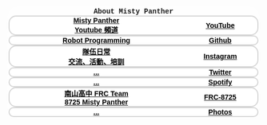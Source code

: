 <!-- don'tParseAsArticle -->
<style>
	/* basic */
	#aboutContent * {
		margin: 0px;
		outline: none;
		box-sizing: border-box;
		font-family: Arial, Helvetica, sans-serif;
		user-select: none;
	}

	#aboutContent, #glassBox {
		margin: 0px !important;
		width: calc(100*var(--mw)) !important;
    	height: calc(100*var(--mh)) !important;
		position: relative;
	}

	/* settings class */
	#aboutContent [display="bothCenter"] {
		display: flex;
		flex-direction: row;
		flex-wrap: nowrap;
		justify-content: center;
		align-items: center;
	}
	#aboutContent [material="glass"] {
		background-color: #ffffff30;
		backdrop-filter: blur(calc(0.4*var(--mw)));
		border-color: #aaaaaa00;
		border-width: 2px;
		border-style: solid;
		border-radius: 20px;
	}

	/* type class */
	#aboutContent .page {
		--margin: calc(4*var(--mw));
		margin: var(--margin) var(--margin) calc(var(--margin)*2) var(--margin);
		width: calc(100*var(--mw) - var(--margin)*2);
		height: calc(100*var(--mh) - var(--margin)*2);
		--pageInnerWidth: 100%;
		--pageInnerHeight: 100%;
	}

	#aboutContent .containBox{
		padding: calc(4*var(--mw));
		width: 100%;
		height: 100%;
		box-sizing: border-box;
	}
	#aboutContent .cardBox {
		display: flex;
		flex-direction: row;
		align-content: center;
		justify-content: flex-start;
		flex-wrap: wrap;
		align-items: center;
		gap: calc(4*var(--mw));
		width: var(--pageInnerWidth);
		height: calc(var(--pageInnerHeight)*0.6);
	}
	#aboutContent .cardBox > .card {
		--bgi: url('');
		--shadowColor: black;
		display: flex;
		flex-direction: column;
		flex-wrap: nowrap;
		align-content: center;
		justify-content: center;
		align-items: center;
		height: calc(var(--pageInnerHeight)*0.45);
		width: calc(19.8*var(--mw));
		position: relative;
		background: white;
		border-color: transparent;
		border-color: #afafaf88;
		border-width: 2px;
		border-style: solid;
		border-radius: 15px;
		box-shadow: 0px 0px 0px calc(-1*var(--mw)) white;
		transform: translateY(0px);
		transition: 0.5s;
		transition-timing-function: cubic-bezier(0.6, -0.57, 0.26, 2.12);
		overflow: hidden;
	}
	/* #aboutContent .cardBox > .card:hover {
		border-color: #afafaf88;
		border-color: var(--shadowColor);
		box-shadow: calc(2*var(--mw)) calc(2*var(--mw)) calc(1*var(--mw)) 0px #00000088;
		transform: translateY(-10px);
		box-shadow: 0px 20px 5px 0px var(--shadowColor);
	} */

	#aboutContent .cardBox > .card:hover {
		animation: sh0 0.5s ease-in-out both;
		border-color: var(--shadowColor);
		transform: translateY(-10px);
	}

	@keyframes sh0 {
	0% {
		transform: rotate(0deg);
	}

	25% {
		transform: rotate(7deg);
	}

	50% {
		transform: rotate(-7deg);
	}

	75% {
		transform: rotate(1deg);
	}

	100% {
		transform: rotate(0deg);
	}
	}

	#aboutContent .cardBox > .card:hover span {
		animation: storm 0.7s ease-in-out both;
		animation-delay: 0.06s;
	}

	#aboutContent .cardBox > .card::before {
		content: "";
		position: absolute;
		--width: calc(12*var(--mw));
		width: var(--width);
		height: var(--width);
		bottom: calc(var(--width)*-0.25);
		right: calc(var(--width)*-0.25);
		z-index: -1;
		background-image: var(--bgi);
		background-position: 0px 0px;
		background-repeat: no-repeat;
		background-size: 100%;
		transform: rotateZ(30deg) translateY(0px);
		filter: grayscale(10);
		opacity: 0.2;
		transition: 1s;
	}
	#aboutContent .cardBox > .card:hover::before {
		bottom: 50%;
		right: calc((100% - var(--width) - 4px)/2);
		transform: rotateZ(0deg) translateY(50%);
		filter: grayscale(0);
	}
	#aboutContent .cardBox > .card > h3 {
		margin: calc(1*var(--mh)) calc(2*var(--mw));
		color: black;
		text-align: center;
		font-size: calc(1.8*var(--mw));
		font-weight: bold;
	}
	#aboutContent .cardBox > .card > p {
		margin: calc(0.5*var(--mh)) calc(2*var(--mw));
		color: black;
		text-align: center;
		font-size: calc(1.2*var(--mw));
		font-weight: bold;
	}

	/* unique element */
	#aboutContent #waterDropCvs {
		position: fixed;
		top: 0px;
		left: 0px;
		z-index: 1;
	}

	#aboutContent #pageBox {
		--pageIndex: 0;
		width: 100%;
		height: 100%;
		top: calc(-100*var(--mh) * var(--pageIndex));
		left: 0px;
		transition: 0.5s;
		z-index: 2;
	}

	#aboutContent #title {
		display: flex;
		flex-direction: row;
		flex-wrap: nowrap;
		align-content: center;
		justify-content: center;
		align-items: center;
		width: var(--pageInnerWidth);
		height: calc(var(--pageInnerHeight)*0.1);
		color: var(--text-color1);
		text-shadow: calc(1*var(--mw)) calc(1*var(--mw)) calc(1*var(--mw)) #00000058;
		font-size: calc(5*var(--mw));
		font-family: 'Courier New', Courier, monospace;
		text-align: center;
	}

	@media screen and (max-width: 100vh) {
		#aboutContent, 
		#aboutContent #glassBox, 
		#aboutContent .containBox, 
		#aboutContent .cardBox {
			height: auto !important;
		}

		#aboutContent .cardBox {
			display: flex;
			flex-direction: column;
			flex-wrap: nowrap;
			align-content: center;
			align-items: center;
			margin: calc(1*var(--mw)) 0px;
			height: calc(var(--pageInnerHeight)*0.8);
		}
		#aboutContent .cardBox > .card {
			flex-direction: row-reverse;
			justify-content: center;
			align-items: center;
			align-content: center;
			flex-wrap: nowrap;
			width: 100%;
			height: calc(20*var(--mw));
		}
		#aboutContent .cardBox > .card::before {
			--width: calc(15*var(--mh));
		}
		#aboutContent .cardBox > .card > h3 {
			margin: 0px calc(4*var(--mw)) 0px calc(2*var(--mw));
			width: 30%;
			font-size: calc(6.2*var(--mw));
		}
		#aboutContent .cardBox > .card > p {
			margin: 0px calc(2*var(--mw)) 0px calc(4*var(--mw));
			width: 70%;
			font-size: calc(4.2*var(--mw));
		}

		#aboutContent #title {
			height: calc(var(--pageInnerHeight)*0.2);
		}

	}
	@media screen and (min-width: 200vh) and (max-width: 300vh) {
		#aboutContent #title {
			width: calc(100% - 4*var(--mw)*2);
			position: absolute;
			top: 0px;
			transform: translateY(-50%);
		}
		#aboutContent .cardBox{
			--gapX: 2%;
			--gapY: 10%;
			gap: var(--gapY) var(--gapX);
			width: calc((100% - 4*var(--mw)*3)*1.15);
			height: calc((100% - 4*var(--mw)*2)*1.2);
			/* position: absolute; */
			bottom: calc(4*var(--mw));
			right: calc(4*var(--mw));
			box-sizing: border-box;
			transform: translateY(7%);
		}
		#aboutContent .cardBox > .card {
			width: calc((100% - var(--gapX)*3)/4);
			height: calc((100% - var(--gapY)*1)/2);
		}
		#aboutContent .cardBox > .card > p {
			font-size: calc(1.2*var(--mw));
		}
	}
	@media screen and (min-width: 300vh) {
		#aboutContent #title {
			width: calc(100% - 4*var(--mw)*2);
			position: absolute;
			top: 0px;
			transform: translateY(-50%);
		}
		#aboutContent .cardBox{
			--gapX: 2%;
			--gapY: 10%;
			gap: var(--gapY) var(--gapX);
			width: calc(100% - 4*var(--mw)*2);
			height: calc((100% - 4*var(--mw)*2)*0.9);
			position: absolute;
			bottom: calc(4*var(--mw));
			right: calc(4*var(--mw));
			box-sizing: border-box;
		}
		#aboutContent .cardBox > .card {
			width: calc((100% - var(--gapX)*3)/4);
			height: calc((100% - var(--gapY)*1)/2);
		}
		#aboutContent .cardBox > .card > p {
			display: none;
		}
	}
</style>
<div id="aboutContent">
	<div id="glassBox" class="page" display="bothCenter" material="glass">
		<div class="containBox">
			<h1 id="title">About Misty Panther</h1>
			<div class="cardBox" display="bothCenter">
				<a target="_blank" class="card hrefButton" style="--shadowColor: #ff7e7e; --bgi: url('<?=basicPath?>/image/aboutImage/logo-youtube.png');" href="https://www.youtube.com/@frc8725">
					<h3>YouTube</h3>
					<p contentkey="youtube-description">Misty Panther<br>Youtube 頻道</p>
				</a>
				<a target="_blank" class="card hrefButton" style="--shadowColor: #666666; --bgi: url('<?=basicPath?>/image/aboutImage/logo-github.png');" href="https://github.com/FRC8725">
					<h3>Github</h3>
					<p contentkey="github-description">Robot Programming</p>
				</a>
				<a target="_blank" class="card hrefButton" style="--shadowColor: #ff7343; --bgi: url('<?=basicPath?>/image/aboutImage/logo-instagram.png');" href="https://www.instagram.com/frc_8725/">
					<h3>Instagram</h3>
					<p contentkey="instagram-description">隊伍日常<br>交流、活動、培訓</p>
				</a>
				<a target="_blank" class="card hrefButton" style="--shadowColor: #666666; --bgi: url('<?=basicPath?>/image/aboutImage/logo-twitter.png');" href="https://www.youtube.com/watch?v=BbeeuzU5Qc8">
					<h3>Twitter</h3>
					<p contentkey="twitter-description">...</p>
				</a>
				<a target="_blank" class="card hrefButton" style="--shadowColor: #9bffa0; --bgi: url('<?=basicPath?>/image/aboutImage/logo-spotify.png');" href="https://www.youtube.com/watch?v=BbeeuzU5Qc8">
					<h3>Spotify</h3>
					<p contentkey="spotify-description">...</p>
				</a>
				<a target="_blank" class="card hrefButton" style="--shadowColor: #ac5d1e; --bgi: url('<?=basicPath?>/image/aboutImage/logo-frc8725.png');" href="https://frc8725misty.blogspot.com/">
					<h3>FRC-8725</h3>
					<p contentkey="github-description">南山高中 FRC Team <br>8725 Misty Panther</p>
				</a>
				<a target="_blank" class="card hrefButton" style="--shadowColor: #fff27a; --bgi: url('<?=basicPath?>/image/aboutImage/logo-photos.png');" href="https://photos.google.com/?album=alanwu" onclick="event.preventDefault();window.open('https:\/\/youtu.be/dQw4w9WgXcQ?si=aiFtJ-IFWJuDlxDU', '_blank');">
					<h3>Photos</h3>
					<p contentkey="twitch-description">...<br></p>
				</a>
			</div>
		</div>
	</div>
</div>